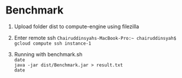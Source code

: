 # Benchmark

1. Upload folder dist to compute-engine using filezilla

2. Enter remote ssh `Chairuddinsyahs-MacBook-Pro:~ chairuddinsyah$ gcloud compute ssh instance-1`

3. Running with benchmark.sh    
`date`  
`java -jar dist/Benchmark.jar > result.txt`  
`date`
